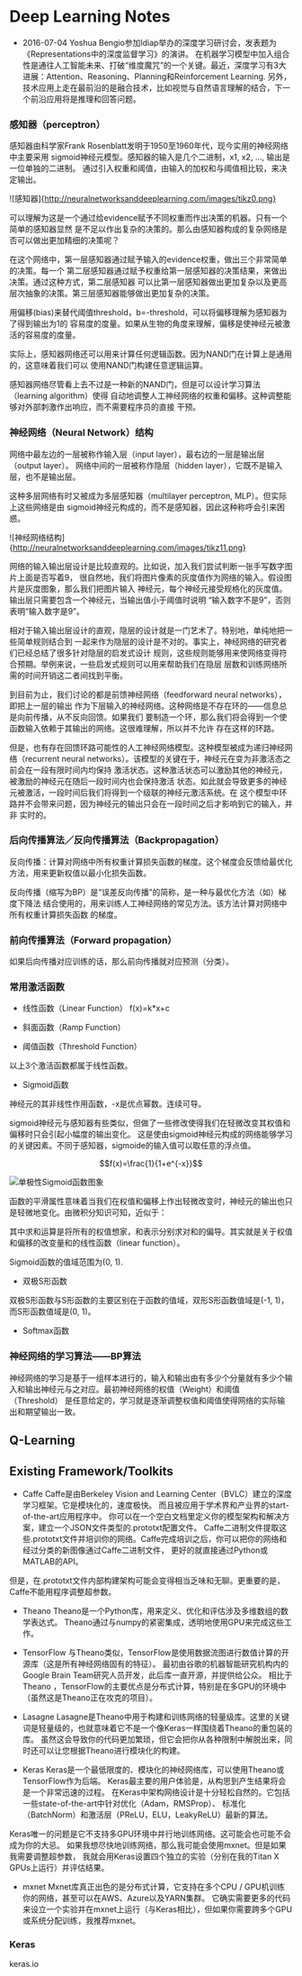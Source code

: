 <script type="text/javascript" src="http://cdn.mathjax.org/mathjax/latest/MathJax.js?config=default"></script>

# Deep Learning Notes

* 2016-07-04 Yoshua Bengio参加Idiap举办的深度学习研讨会，发表题为《Representations中的深度监督学习》的演讲。
在机器学习模型中加入组合性是通往人工智能未来、打破“维度魔咒”的一个关键。最近，深度学习有3大进展：Attention、Reasoning、Planning和Reinforcement Learning.
另外，技术应用上走在最前沿的是融合技术，比如视觉与自然语言理解的结合，下一个前沿应用将是推理和回答问题。


### 感知器（perceptron）
感知器由科学家Frank Rosenblatt发明于1950至1960年代，现今实用的神经网络中主要采用
sigmoid神经元模型。感知器的输入是几个二进制，x1, x2, ..., 输出是一位单独的二进制。
通过引入权重和阈值，由输入的加权和与阈值相比较，来决定输出。

![感知器]{http://neuralnetworksanddeeplearning.com/images/tikz0.png}

可以理解为这是一个通过给evidence赋予不同权重而作出决策的机器。只有一个简单的感知器显然
是不足以作出复杂的决策的。那么由感知器构成的复杂网络是否可以做出更加精细的决策呢？

在这个网络中，第一层感知器通过赋予输入的evidence权重，做出三个非常简单的决策。每一个
第二层感知器通过赋予权重给第一层感知器的决策结果，来做出决策。通过这种方式，第二层感知器
可以比第一层感知器做出更加复杂以及更高层次抽象的决策。第三层感知器能够做出更加复杂的决策。

用偏移(bias)来替代阈值threshold，b=-threshold，可以将偏移理解为感知器为了得到输出为1的
容易度的度量。如果从生物的角度来理解，偏移是使神经元被激活的容易度的度量。

实际上，感知器网络还可以用来计算任何逻辑函数。因为NAND门在计算上是通用的，这意味着我们可以
使用NAND门构建任意逻辑运算。

感知器网络尽管看上去不过是一种新的NAND门，但是可以设计学习算法（learning algorithm）使得
自动地调整人工神经网络的权重和偏移。这种调整能够对外部刺激作出响应，而不需要程序员的直接
干预。

### 神经网络（Neural Network）结构

网络中最左边的一层被称作输入层（input layer），最右边的一层是输出层（output layer）。
网络中间的一层被称作隐层（hidden layer），它既不是输入层，也不是输出层。

这种多层网络有时又被成为多层感知器（multilayer perceptron, MLP）。但实际上这些网络是由
sigmoid神经元构成的，而不是感知器，因此这种称呼会引来困惑。

![神经网络结构]{http://neuralnetworksanddeeplearning.com/images/tikz11.png}

网络的输入输出层设计是比较直观的。比如说，加入我们尝试判断一张手写数字图片上面是否写着9，
很自然地，我们将图片像素的灰度值作为网络的输入。假设图片是灰度图象，那么我们把图片输入
神经元，每个神经元接受规格化的灰度值。输出层只需要包含一个神经元，当输出值小于阈值时说明
“输入数字不是9”，否则表明“输入数字是9”。

相对于输入输出层设计的直观，隐层的设计就是一门艺术了。特别地，单纯地把一些简单规则结合到
一起来作为隐层的设计是不对的。事实上，神经网络的研究者们已经总结了很多针对隐层的启发式设计
规则，这些规则能够用来使网络变得符合预期。举例来说，一些启发式规则可以用来帮助我们在隐层
层数和训练网络所需的时间开销这二者间找到平衡。

到目前为止，我们讨论的都是前馈神经网络（feedforward neural networks），即把上一层的输出
作为下层输入的神经网络。这种网络是不存在环的——信息总是向前传播，从不反向回馈。如果我们
要制造一个环，那么我们将会得到一个使函数输入依赖于其输出的网络。这很难理解，所以并不允许
存在这样的环路。

但是，也有存在回馈环路可能性的人工神经网络模型。这种模型被成为递归神经网络（recurrent
neural networks）。该模型的关键在于，神经元在变为非激活态之前会在一段有限时间内均保持
激活状态。这种激活状态可以激励其他的神经元，被激励的神经元在随后一段时间内也会保持激活
状态。如此就会导致更多的神经元被激活，一段时间后我们将得到一个级联的神经元激活系统。在
这个模型中环路并不会带来问题，因为神经元的输出只会在一段时间之后才影响到它的输入，并非
实时的。

### 后向传播算法／反向传播算法（Backpropagation）

反向传播：计算对网络中所有权重计算损失函数的梯度。这个梯度会反馈给最优化方法，用来更新权值以最小化损失函数。

反向传播（缩写为BP）是“误差反向传播”的简称，是一种与最优化方法（如）梯度下降法
结合使用的，用来训练人工神经网络的常见方法。该方法计算对网络中所有权重计算损失函数
的梯度。



### 前向传播算法（Forward propagation）

如果后向传播对应训练的话，那么前向传播就对应预测（分类）。

### 常用激活函数
* 线性函数（Linear Function）
f(x)=k*x+c

* 斜面函数（Ramp Function）

* 阈值函数（Threshold Function）

以上3个激活函数都属于线性函数。

* Sigmoid函数

神经元的其非线性作用函数，-x是优点幂数。连续可导。

sigmoid神经元与感知器有些类似，但做了一些修改使得我们在轻微改变其权值和偏移时只会引起小幅度的输出变化。
这是使由sigmoid神经元构成的网络能够学习的关键因素。不同于感知器，sigmoide的输入值可以取任意的浮点值。

$$f(x)=\frac{1}{1+e^{-x}}$$

![单极性Sigmoid函数图象](https://takinginitiative.files.wordpress.com/2008/04/sigmoidfunction.png?w=680g)

函数的平滑属性意味着当我们在权值和偏移上作出轻微改变时，神经元的输出也只是轻微地变化。由微积分知识可知，近似于：

其中求和运算是将所有的权值想家，和表示分别求对和的偏导。其实就是关于权值和偏移的改变量和的线性函数（linear function）。


Sigmoid函数的值域范围为(0, 1).

* 双极S形函数

双极S形函数与S形函数的主要区别在于函数的值域，双形S形函数值域是(-1, 1)，而S形函数值域是(0, 1)。

* Softmax函数


### 
### 神经网络的学习算法——BP算法

神经网络的学习是基于一组样本进行的，输入和输出由有多少个分量就有多少个输入和输出神经元与之对应。最初神经网络的权值（Weight）和阈值（Threshold）
是任意给定的，学习就是逐渐调整权值和阈值使得网络的实际输出和期望输出一致。

## Q-Learning


## Existing Framework/Toolkits

* Caffe
Caffe是由Berkeley Vision and Learning Center（BVLC）建立的深度学习框架。它是模块化的，速度极快。
而且被应用于学术界和产业界的start-of-the-art应用程序中。
你可以在一个空白文档里定义你的模型架构和解决方案，建立一个JSON文件类型的.prototxt配置文件。
Caffe二进制文件提取这些.prototxt文件并培训你的网络。Caffe完成培训之后，你可以把你的网络和经过分类的新图像通过Caffe二进制文件，
更好的就直接通过Python或MATLAB的API。

但是，在.prototxt文件内部构建架构可能会变得相当乏味和无聊。更重要的是，Caffe不能用程序调整超参数。

* Theano
Theano是一个Python库，用来定义、优化和评估涉及多维数组的数学表达式。 Theano通过与numpy的紧密集成，透明地使用GPU来完成这些工作。

* TensorFlow
与Theano类似，TensorFlow是使用数据流图进行数值计算的开源库（这是所有神经网络固有的特征）。
最初由谷歌的机器智能研究机构内的Google Brain Team研究人员开发，此后库一直开源，并提供给公众。
相比于Theano ，TensorFlow的主要优点是分布式计算，特别是在多GPU的环境中（虽然这是Theano正在攻克的项目）。

* Lasagne
Lasagne是Theano中用于构建和训练网络的轻量级库。这里的关键词是轻量级的，也就意味着它不是一个像Keras一样围绕着Theano的重包装的库。
虽然这会导致你的代码更加繁琐，但它会把你从各种限制中解脱出来，同时还可以让您根据Theano进行模块化的构建。

* Keras
Keras是一个最低限度的、模块化的神经网络库，可以使用Theano或TensorFlow作为后端。
Keras最主要的用户体验是，从构思到产生结果将会是一个非常迅速的过程。
在Keras中架构网络设计是十分轻松自然的。它包括一些state-of-the-art中针对优化（Adam，RMSProp）、
标准化（BatchNorm）和激活层（PReLU，ELU，LeakyReLU）最新的算法。

Keras唯一的问题是它不支持多GPU环境中并行地训练网络。这可能会也可能不会成为你的大忌。
如果我想尽快地训练网络，那么我可能会使用mxnet。但是如果我需要调整超参数，
我就会用Keras设置四个独立的实验（分别在我的Titan X GPUs上运行）并评估结果。

* mxnet
Mxnet库真正出色的是分布式计算，它支持在多个CPU / GPU机训练你的网络，甚至可以在AWS、Azure以及YARN集群。
它确实需要更多的代码来设立一个实验并在mxnet上运行（与Keras相比），但如果你需要跨多个GPU或系统分配训练，我推荐mxnet。


### Keras
keras.io


